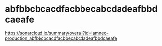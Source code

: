 # abfbbcbcacdfacbbecabcdadeafbbdcaeafe
https://sonarcloud.io/summary/overall?id=iamneo-production_abfbbcbcacdfacbbecabcdadeafbbdcaeafe
